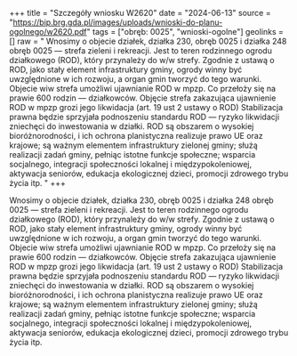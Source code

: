 +++
title = "Szczegóły wniosku W2620"
date = "2024-06-13"
source = "https://bip.brg.gda.pl/images/uploads/wnioski-do-planu-ogolnego/w2620.pdf"
tags = ["obręb: 0025", "wnioski-ogolne"]
geolinks = []
raw = " Wnosimy o objecie działek, działka 230, obręb 0025 i działka 248 obręb 0025 — strefa zieleni i rekreacji. Jest to teren rodzinnego ogrodu działkowego (ROD), który przynależy do w/w strefy. Zgodnie z ustawą o ROD, jako stały element infrastruktury gminy, ogrody winny być uwzględnione w ich rozwoju, a organ gmin tworzyć do tego warunki. Objecie wiw strefa umożliwi ujawnianie ROD w mpzp. Co przełoży się na prawie 600 rodzin — działkowców. Objęcie strefa zakazująca ujawnienie ROD w mpzp grozi jego likwidacja (art. 19 ust 2 ustawy o ROD) Stabilizacja prawna będzie sprzyjała podnoszeniu standardu ROD — ryzyko likwidacji zniechęci do inwestowania w działki. ROD są obszarem o wysokiej bioróżnorodności, i ich ochrona planistyczna realizuje prawo UE oraz krajowe; są ważnym elementem infrastruktury zielonej gminy; służą realizacji zadań gminy, pełniąc istotne funkcje społeczne; wsparcia socjalnego, integracji społeczności lokalnej i międzypokoleniowej, aktywacja seniorów, edukacja ekologicznej dzieci, promocji zdrowego trybu życia itp. "
+++

 Wnosimy o objecie działek, działka 230, obręb 0025 i działka 248 obręb 0025 — strefa zieleni i rekreacji. Jest to teren
rodzinnego ogrodu działkowego (ROD), który przynależy do w/w strefy. Zgodnie z ustawą o ROD, jako stały element
infrastruktury gminy, ogrody winny być uwzględnione w ich rozwoju, a organ gmin tworzyć do tego warunki. Objecie
wiw strefa umożliwi ujawnianie ROD w mpzp. Co przełoży się na prawie 600 rodzin — działkowców. Objęcie strefa
zakazująca ujawnienie ROD w mpzp grozi jego likwidacja (art. 19 ust 2 ustawy o ROD) Stabilizacja prawna będzie
sprzyjała podnoszeniu standardu ROD — ryzyko likwidacji zniechęci do inwestowania w działki. ROD są obszarem o
wysokiej bioróżnorodności, i ich ochrona planistyczna realizuje prawo UE oraz krajowe; są ważnym elementem
infrastruktury zielonej gminy; służą realizacji zadań gminy, pełniąc istotne funkcje społeczne; wsparcia socjalnego,
integracji społeczności lokalnej i międzypokoleniowej, aktywacja seniorów, edukacja ekologicznej dzieci, promocji
zdrowego trybu życia itp.



